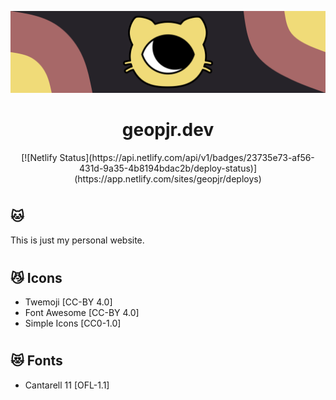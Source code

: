 <p align="center">
 <img alt="" src="./banner.svg" />
</p>
<h1 align="center">geopjr.dev</h1>
<p align="center">
  [![Netlify Status](https://api.netlify.com/api/v1/badges/23735e73-af56-431d-9a35-4b8194bdac2b/deploy-status)](https://app.netlify.com/sites/geopjr/deploys)
</p>

#

## 🐱

This is just my personal website.

#

## 😼 Icons

- Twemoji [CC-BY 4.0]
- Font Awesome [CC-BY 4.0]
- Simple Icons [CC0-1.0]

#

## 😻 Fonts

- Cantarell 11 [OFL-1.1]
